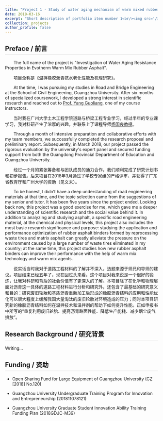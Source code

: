 ```yaml
---
title: "Project 1 - Study of water aging mechanism of warm mixed rubber asphalt"
date: 2018-03-16
excerpt: "Short description of portfolio item number 1<br/><img src='/images/portfolio/IMG_4.jpg'>"
collection: projects
author_profile: false
---
```


<h2 style="border-bottom: 1px solid #ddd; padding-bottom: 0.3em;">Preface / 前言</h2>

<p style="text-indent: 2em;">The full name of the project is "Investigation of Water Aging Resistance Properties in Evotherm Warm Mix Rubber Asphalt".
<p style="text-indent: 2em;">项目全称是《温拌橡胶沥青抗水老化性能及机理研究》。

<p style="text-indent: 2em;">At the time, I was pursuing my studies in Road and Bridge Engineering at the School of Civil Engineering, Guangzhou University. After six months of specialized coursework, I developed a strong interest in scientific research and reached out to <a href="https://tm.gzhu.edu.cn/info/1058/2735.htm" target="_blank">Prof. Yang Guoliang</a>, one of my course instructors.
<p style="text-indent: 2em;">当时我在广州大学土木工程学院道路与桥梁工程专业学习，经过半年的专业课学习，我对科研产生了浓厚的兴趣，并联系上了课程导师<a href="https://tm.gzhu.edu.cn/info/1058/2735.htm" target="_blank">杨国良教授</a>。

<p style="text-indent: 2em;">Through a month of intensive preparation and collaborative efforts with my team members, we successfully completed the research proposal and preliminary report. Subsequently, in March 2018, our project passed the rigorous evaluation by the university's expert panel and secured funding support from both the Guangdong Provincial Department of Education and Guangzhou University.
<p style="text-indent: 2em;">经过一个月的紧张筹备和与团队成员的通力合作，我们顺利完成了研究计划书和初步报告。后来项目在2018年3月通过了学校专家组的严格评审，并获得了广东省教育厅和广州大学的资助（见文末）。

<p style="text-indent: 2em;">To be honest, I didn’t have a deep understanding of road engineering materials at that time, and the topic selection came from the suggestions of my senior and tutor. It has been five years since the project ended. Looking back now, this project was a good exercise for me, which gave me a deeper understanding of scientific research and the social value behind it. In addition to analyzing and studying asphalt, a specific road engineering material, at the chemical and physical levels, this project also includes the most basic research significance and purpose: studying the application and performance optimization of rubber asphalt binders formed by reprocessing waste tires and matrix asphalt can greatly alleviate the pressure on the environment caused by a large number of waste tires eliminated in my country; at the same time, this project studies how new rubber asphalt binders can improve their performance with the help of warm mix technology and warm mix agents.
<p style="text-indent: 2em;">说实话当时我对于道路工程材料的了解并不深入，选题来源于师兄和导师的建议。项目结束已经五年了，现在回过头来看，这个项目对我来说是一个很好的锻炼，让我对科研和背后的社会价值有了更深入的了解。本项目除了在化学和物理层面对沥青这一具体的道路工程材料进行分析和研究外，还包含了最基础的研究意义和目的：研究废旧轮胎和基质沥青重新加工后形成的橡胶沥青结料的应用和性能优化可以很大程度上缓解我国大量淘汰的废旧轮胎对环境造成的压力；同时本项目研究新的橡胶沥青结料如何在温拌技术和温拌剂的帮助下如何提升性能。正如申报书中所写的“重复利用废旧轮胎、提高沥青路面性能、降低生产能耗、减少烟尘废气排放”。

<h2 style="border-bottom: 1px solid #ddd; padding-bottom: 0.3em;">Research Background / 研究背景</h2>

Writing...

<h2 style="border-bottom: 1px solid #ddd; padding-bottom: 0.3em;">Funding / 资助</h2>

* Open Sharing Fund for Large Equipment of Guangzhou University (GZ [2018] No.120)

* Guangzhou University Undergraduate Training Program for Innovation and Entrepreneurship (201811078121)

* Guangzhou University Graduate Student Innovation Ability Training Funding Plan (2018GDJC-M39)
